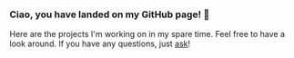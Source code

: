 ### Ciao, you have landed on my GitHub page! 👋

Here are the projects I'm working on in my spare time. Feel free to have a look around. If you have any questions, just [ask](https://www.schwitzd.me/whoami)!